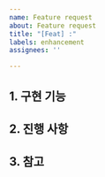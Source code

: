 ```yaml
---
name: Feature request
about: Feature request
title: "[Feat] :"
labels: enhancement
assignees: ''

---
```


## 1. 구현 기능


## 2. 진행 사항


## 3. 참고
